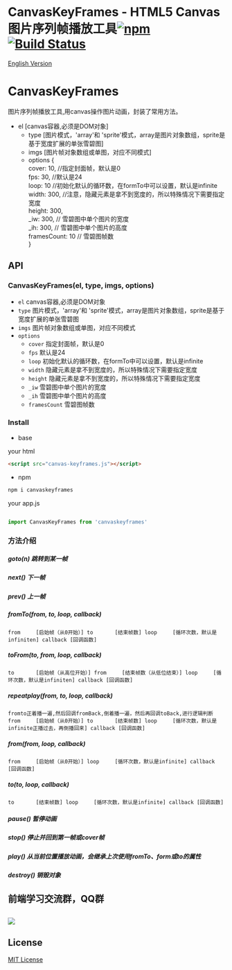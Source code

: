 # CanvasKeyFrames - HTML5 Canvas 图片序列帧播放工具[![npm][npm-image]][npm-url] [![Build Status][travis-image]][travis-url] 

[English Version](./readeMe_EN.md)

# CanvasKeyFrames

图片序列帧播放工具,用canvas操作图片动画，封装了常用方法。


* el      [canvas容器,必须是DOM对象]
	 * type    [图片模式，'array'和 'sprite'模式，array是图片对象数组，sprite是基于宽度扩展的单张雪碧图]
	 * imgs    [图片帧对象数组或单图，对应不同模式]
	 * options {\
				cover: 10, //指定封面帧，默认是0 \
			    fps: 30, //默认是24\
			    loop: 10 //初始化默认的循环数，在formTo中可以设置，默认是infinite\
			    width: 300, //注意，隐藏元素是拿不到宽度的，所以特殊情况下需要指定宽度\
			    height: 300,\
          _iw: 300, // 雪碧图中单个图片的宽度\
          _ih: 300, // 雪碧图中单个图片的高度\
          framesCount: 10 // 雪碧图帧数\
               	}

## API

### CanvasKeyFrames(el, type, imgs, options)

- `el` canvas容器,必须是DOM对象
- `type` 图片模式，'array'和 'sprite'模式，array是图片对象数组，sprite是基于宽度扩展的单张雪碧图
- `imgs` 图片帧对象数组或单图，对应不同模式
- `options`
  - `cover` 指定封面帧，默认是0
  - `fps` 默认是24
  - `loop` 初始化默认的循环数，在formTo中可以设置，默认是infinite
  - `width` 隐藏元素是拿不到宽度的，所以特殊情况下需要指定宽度
  - `height` 隐藏元素是拿不到宽度的，所以特殊情况下需要指定宽度
  - `_iw` 雪碧图中单个图片的宽度
  - `_ih` 雪碧图中单个图片的高度
  - `framesCount` 雪碧图帧数


### Install

* base

your html

```html
<script src="canvas-keyframes.js"></script>

```

* npm

```bash
npm i canvaskeyframes
```

your app.js

```javascript

import CanvasKeyFrames from 'canvaskeyframes'

```


### 方法介绍 

##### goto(n) 跳转到某一帧
##### next()  下一帧
##### prev()  上一帧
##### fromTo(from, to, loop, callback) 
`
 from     [启始帧（从0开始）]
  to       [结束帧数]
  loop     [循环次数，默认是infiniten]
  callback [回调函数]
  `
##### toFrom(to, from, loop, callback)
`
to       [启始帧（从高位开始）]
 from     [结束帧数（从低位结束）]
 loop     [循环次数，默认是infiniten]
 callback [回调函数]
 `
##### repeatplay(from, to, loop, callback)
`
fromto正着播一遍,然后回调fromBack,倒着播一遍，然后再回调toBack,进行逻辑判断
from     [启始帧（从0开始）]
to       [结束帧数]
loop     [循环次数，默认是infinite正播过去，再倒播回来]
callback [回调函数]
`
##### from(from, loop, callback)
`
 from     [启始帧（从0开始）]
 loop     [循环次数，默认是infinite]
 callback [回调函数]
`
##### to(to, loop, callback)
`
to       [结束帧数]
loop     [循环次数，默认是infinite]
callback [回调函数]
`
##### pause() 暂停动画
##### stop() 停止并回到第一帧或cover帧
##### play() 从当前位置播放动画，会继承上次使用fromTo、form或to的属性
##### destroy() 销毁对象

## 前端学习交流群，QQ群 
## ![](https://github.com/wenyiweb/vuejs-fujun/blob/master/static/imgs/qq.png)

## License

[MIT License](http://en.wikipedia.org/wiki/MIT_License)



[travis-image]: https://api.travis-ci.org/wenyiweb/canvasKeyFrames.svg?branch=master
[travis-url]: https://travis-ci.org/wenyiweb/canvasKeyFrames

[npm-image]: https://img.shields.io/npm/v/canvaskeyframes.svg?style=flat-square
[npm-url]: https://www.npmjs.com/package/canvaskeyframes
